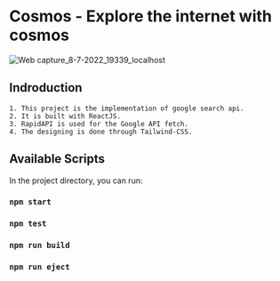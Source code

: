 # Cosmos - Explore the internet with cosmos

![Web capture_8-7-2022_19339_localhost](https://user-images.githubusercontent.com/85048673/178007900-602cdf0f-6860-40de-86ce-67eed1449e28.jpeg)

## Indroduction
    1. This project is the implementation of google search api.
    2. It is built with ReactJS.
    3. RapidAPI is used for the Google API fetch.
    4. The designing is done through Tailwind-CSS.

## Available Scripts

In the project directory, you can run:

### `npm start`
### `npm test`
### `npm run build`
### `npm run eject`
